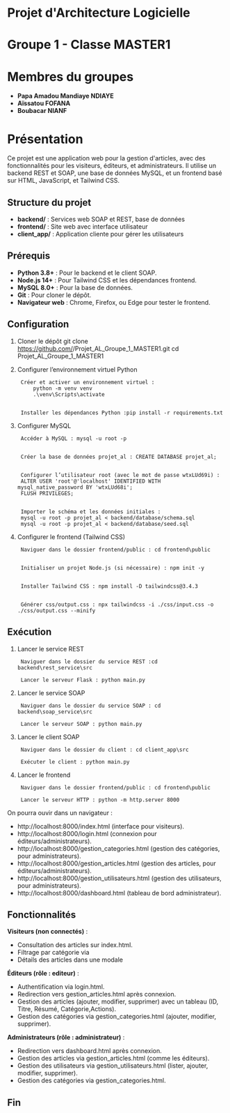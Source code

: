 # Projet d'Architecture Logicielle
# Groupe 1 - Classe MASTER1
# Membres du groupes
- **Papa Amadou Mandiaye NDIAYE**
- **Aïssatou FOFANA**
- **Boubacar NIANF**
# Présentation
Ce projet est une application web pour la gestion d'articles, avec des fonctionnalités pour les visiteurs, éditeurs, et administrateurs. Il utilise un backend REST et SOAP, une base de données MySQL, et un frontend basé sur HTML, JavaScript, et Tailwind CSS.

## Structure du projet
- **backend/** : Services web SOAP et REST, base de données
- **frontend/** : Site web avec interface utilisateur
- **client_app/** : Application cliente pour gérer les utilisateurs


## Prérequis
- **Python 3.8+** : Pour le backend et le client SOAP.
- **Node.js 14+** : Pour Tailwind CSS et les dépendances frontend.
- **MySQL 8.0+** : Pour la base de données.
- **Git** : Pour cloner le dépôt.
- **Navigateur web** : Chrome, Firefox, ou Edge pour tester le frontend.

## Configuration
1. Cloner le dépôt
        git clone https://github.com/<ton-utilisateur>/Projet_AL_Groupe_1_MASTER1.git
        cd Projet_AL_Groupe_1_MASTER1

2. Configurer l’environnement virtuel Python

        Créer et activer un environnement virtuel :
            python -m venv venv
            .\venv\Scripts\activate


        Installer les dépendances Python :pip install -r requirements.txt


3. Configurer MySQL

        Accéder à MySQL : mysql -u root -p


        Créer la base de données projet_al : CREATE DATABASE projet_al;


        Configurer l’utilisateur root (avec le mot de passe wtxLUd69i) :
        ALTER USER 'root'@'localhost' IDENTIFIED WITH mysql_native_password BY 'wtxLUd68i';
        FLUSH PRIVILEGES;


        Importer le schéma et les données initiales :
        mysql -u root -p projet_al < backend/database/schema.sql
        mysql -u root -p projet_al < backend/database/seed.sql


4. Configurer le frontend (Tailwind CSS)

        Naviguer dans le dossier frontend/public : cd frontend\public


        Initialiser un projet Node.js (si nécessaire) : npm init -y


        Installer Tailwind CSS : npm install -D tailwindcss@3.4.3


        Générer css/output.css : npx tailwindcss -i ./css/input.css -o ./css/output.css --minify



## Exécution
1. Lancer le service REST

        Naviguer dans le dossier du service REST :cd backend\rest_service\src

        Lancer le serveur Flask : python main.py


2. Lancer le service SOAP

        Naviguer dans le dossier du service SOAP : cd backend\soap_service\src

        Lancer le serveur SOAP : python main.py


3. Lancer le client SOAP

        Naviguer dans le dossier du client : cd client_app\src

        Exécuter le client : python main.py



4. Lancer le frontend

        Naviguer dans le dossier frontend/public : cd frontend\public

        Lancer le serveur HTTP : python -m http.server 8000


On pourra ouvir dans un navigateur :
- http://localhost:8000/index.html (interface pour visiteurs).
- http://localhost:8000/login.html (connexion pour éditeurs/administrateurs).
- http://localhost:8000/gestion_categories.html (gestion des catégories, pour administrateurs).
- http://localhost:8000/gestion_articles.html (gestion des articles, pour éditeurs/administrateurs).
- http://localhost:8000/gestion_utilisateurs.html (gestion des utilisateurs, pour administrateurs).
- http://localhost:8000/dashboard.html (tableau de bord administrateur).



## Fonctionnalités

**Visiteurs (non connectés)** :
- Consultation des articles sur index.html.
- Filtrage par catégorie via
- Détails des articles dans une modale 



**Éditeurs (rôle : editeur)** :
- Authentification via login.html.
- Redirection vers gestion_articles.html après connexion.
- Gestion des articles (ajouter, modifier, supprimer) avec un tableau (ID, Titre, Résumé, Catégorie,Actions).
- Gestion des catégories via gestion_categories.html (ajouter, modifier, supprimer).


**Administrateurs (rôle : administrateur)** :
- Redirection vers dashboard.html après connexion.
- Gestion des articles via gestion_articles.html (comme les éditeurs).
- Gestion des utilisateurs via gestion_utilisateurs.html (lister, ajouter, modifier, supprimer).
- Gestion des catégories via gestion_categories.html.


## Fin 